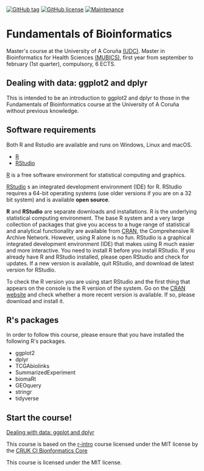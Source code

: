 [![GitHub tag](https://img.shields.io/github/tag/cafernandezlo/es_fic_mubics_ggplot_dpyr.svg)](https://GitHub.com/cafernandezlo/es_fic_mubics_ggplot_dplyr/tags/)
[![GitHub license](https://img.shields.io/github/license/cafernandezlo/es_fic_mubics_ggplot_dplyr.svg)](https://github.com/cafernandezlo/es_fic_mubics_ggplot_dplyr/blob/master/LICENSE)
[![Maintenance](https://img.shields.io/badge/Maintained%3F-yes-green.svg)](https://GitHub.com/cafernandezlo/es_fic_mubics_ggplot_dplyr/graphs/commit-activity)

# Fundamentals of Bioinformatics

Master's course at the University of A Coruña [(UDC)](https://www.udc.gal). Master in Bioinformatics for Health Sciences [(MUBICS)](https://www.master.bioinformatica.fic.udc.es/), first year from september to february (1st quarter), compulsory, 6 ECTS.

## Dealing with data: ggplot2 and dplyr

This is intended to be an introduction to ggplot2 and dplyr to those in the Fundamentals of Bioinformatics course at the University of A Coruña without previous knowledge.

## Software requirements

Both R and Rstudio are available and runs on Windows, Linux and macOS.

* [R](https://www.r-project.org/)
* [RStudio](https://rstudio.com/products/rstudio/)

[R](https://www.r-project.org/) is a free software environment for statistical computing and graphics.

[RStudio](https://rstudio.com/products/rstudio/) s an integrated development environment (IDE) for R. RStudio requires a 64-bit operating systems (use older versions if you are on a 32 bit system) and is available **open source**.

**R** and **RStudio** are separate downloads and installations. R is the underlying statistical computing environment. The base R system and a very large collection of packages that give you access to a huge range of statistical and analytical functionality are available from [CRAN](https://cran.r-project.org/), the Comprehensive R Archive Network. However, using R alone is no fun. RStudio is a graphical integrated development environment (IDE) that makes using R much easier and more interactive. You need to install R before you install RStudio. If you already have R and RStudio installed, please open RStudio and check for updates. If a new version is available, quit RStudio, and download de latest version for RStudio.

To check the R version you are using start RStudio and the first thing that appears on the console is the R version of the system. Go on the [CRAN website](https://cran.r-project.org/bin/) and check whether a more recent version is available. If so, please download and install it.

## R's packages

In order to follow this course, please ensure that you have installed the following R's packages.

* ggplot2
* dplyr
* TCGAbiolinks
* SummarizedExperiment
* biomaRt
* GEOquery
* stringr
* tidyverse

## Start the course!

[Dealing with data: ggplot and dplyr](https://cafernandezlo.github.io/es_fic_mubics_ggplot_dplyr/ggplot-dplyr.html)

This course is based on the [r-intro](https://github.com/bioinformatics-core-shared-training/r-intro) course licensed under the MIT license by the [CRUK CI Bionformatics Core](https://github.com/bioinformatics-core-shared-training)

This course is licensed under the MIT license.
